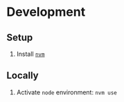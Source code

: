 # Development

## Setup

1. Install [`nvm`](https://github.com/creationix/nvm#installation)

## Locally

1. Activate `node` environment: `nvm use`
